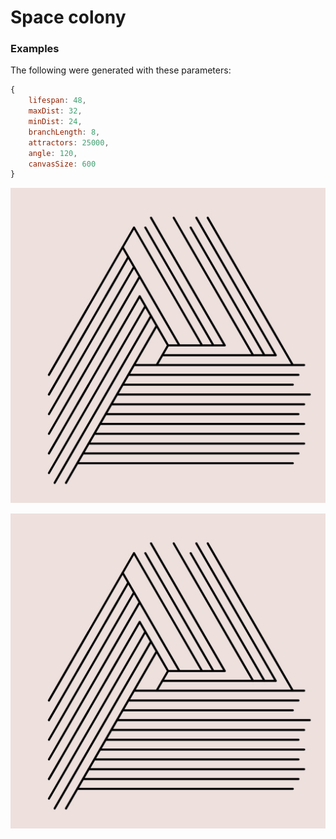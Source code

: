 # Space colony


### Examples

The following were generated with these parameters:
```js
{
    lifespan: 48,
    maxDist: 32,
    minDist: 24,
    branchLength: 8,
    attractors: 25000,
    angle: 120,
    canvasSize: 600
}
```

![Example 1](./doc/SpaceColonization-Bizarre-min_24-max_32-lifespan_48-attrCount_25000-N_120-length_8-2021-09-25T16_44_38.085Z.jpg)


![Example 2](./doc/SpaceColonization-Bizarre-min_24-max_32-lifespan_48-attrCount_25000-N_120-length_8-2021-09-25T16_44_38.085Z.jpg)
